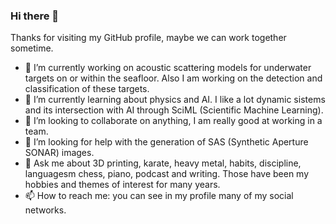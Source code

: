 ### Hi there 👋

Thanks for visiting my GitHub profile, maybe we can work together sometime.

- 🔭 I’m currently working on acoustic scattering models for underwater targets on or within the seafloor. Also I am working on the detection and classification of these targets.
- 🌱 I’m currently learning about physics and AI. I like a lot dynamic sistems and its intersection with AI through SciML (Scientific Machine Learning).
- 👯 I’m looking to collaborate on anything, I am really good at working in a team.
- 🤔 I’m looking for help with the generation of SAS (Synthetic Aperture SONAR) images.
-  💬 Ask me about 3D printing, karate, heavy metal, habits, discipline, languagesm chess, piano, podcast and writing. Those have been my hobbies and themes of interest for many years.
- 📫 How to reach me: you can see in my profile many of my social networks.

<!--
**camihurs/camihurs** is a ✨ _special_ ✨ repository because its `README.md` (this file) appears on your GitHub profile.

Here are some ideas to get you started:

- 🔭 I’m currently working on ...
- 🌱 I’m currently learning ...
- 👯 I’m looking to collaborate on ...
- 🤔 I’m looking for help with ...
- 💬 Ask me about ...
- 📫 How to reach me: ...
- 😄 Pronouns: ...
- ⚡ Fun fact: ...
-->
